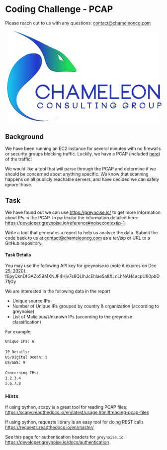 # Coding Challenge - PCAP

Please reach out to us with any questions:
contact@chameleoncg.com

![CCG Image](chameleon_color_600_dropshadow.png)

## Background

We have been running an EC2 instance for several minutes with no firewalls or security groups blocking traffic. Luckily, we have a PCAP (included [here](./capture.pcap)) of the traffic!

We would like a tool that will parse through the PCAP and determine if we should be concerned about anything specific. We know that scanning happens on all publicly reachable servers, and have decided we can safely ignore those.

## Task

We have found out we can use https://greynoise.io/ to get more information about IPs in the PCAP. In particular the information detailed here: https://developer.greynoise.io/reference#noisecontextip-1

Write a tool that generates a report to help us analyze the data. Submit the code back to us at contact@chameleoncg.com as a tar/zip or URL to a GitHub repository.

#### Task Details

You may use the following API key for greynoise.io (note it expires on Dec 25, 2020).
fEpyQknDfGAZo59MXNJF4Hjv7s8QLlhJcEhlae5a8XLnLhNAH4acpU90pbD7fjGy

We are interested in the following data in the report

* Unique source IPs
* Number of Unique IPs grouped by country & organization (according to greynoise)
* List of Malicious/Unknown IPs (according to the greynoise classification)

For example:

```sh
Unique IPs: 6

IP Details:
US/Digital Ocean: 5
US/AWS: 9

Concerning IPs:
1.2.3.4
5.6.7.8
```

### Hints

If using python, scapy is a great tool for reading PCAP files:
https://scapy.readthedocs.io/en/latest/usage.html#reading-pcap-files

If using python, requests library is an easy tool for doing REST calls
https://requests.readthedocs.io/en/master/

See this page for authentication headers for `greynoise.io`:
https://developer.greynoise.io/docs/authentication